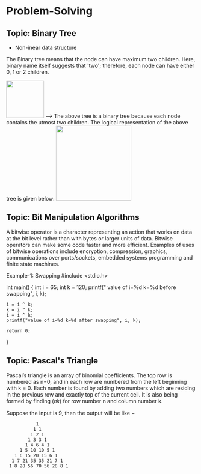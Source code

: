 # Problem-Solving
## Topic:  Binary Tree
 * Non-inear data structure
<p> The Binary tree means that the node can have maximum two children. Here, binary name itself suggests that 'two'; therefore, each node can have either 0, 1 or 2 children.</p>
 
 

<img src="https://user-images.githubusercontent.com/90498811/210308423-dc1fed1a-c125-4d67-8152-1f46d36c25b9.png" width="100">
--> The above tree is a binary tree because each node contains the utmost two children. The logical representation of the above tree is given below:
<img src="https://user-images.githubusercontent.com/90498811/210308169-99ba262f-9ab5-4620-bc66-50da6f5b6e9f.png" width="200">
 
## Topic: Bit Manipulation Algorithms
A bitwise operator is a character representing an action that works on data at the bit level rather than with bytes or larger units of data.
Bitwise operators can make some code faster and more efficient. Examples of uses of bitwise operations include encryption, compression, graphics, communications over ports/sockets, embedded systems programming and finite state machines.

Example-1: Swapping
#include <stdio.h>

int main() {
    int i = 65;
    int k = 120;
    printf(" value of i=%d k=%d before swapping", i, k);

    i = i ^ k;
    k = i ^ k;
    i = i ^ k;
    printf("value of i=%d k=%d after swapping", i, k);

    return 0;
}

## Topic: Pascal's Triangle

Pascal’s triangle is an array of binomial coefficients. The top row is numbered as n=0, and in each row are numbered from the left beginning with k = 0. Each number is found by adding two numbers which are residing in the previous row and exactly top of the current cell. It is also being formed by finding (𝑛𝑘) for row number n and column number k.

Suppose the input is 9, then the output will be like −
               
               1
              1 1
             1 2 1
            1 3 3 1
           1 4 6 4 1
         1 5 10 10 5 1
       1 6 15 20 15 6 1
      1 7 21 35 35 21 7 1
     1 8 28 56 70 56 28 8 1 
     
